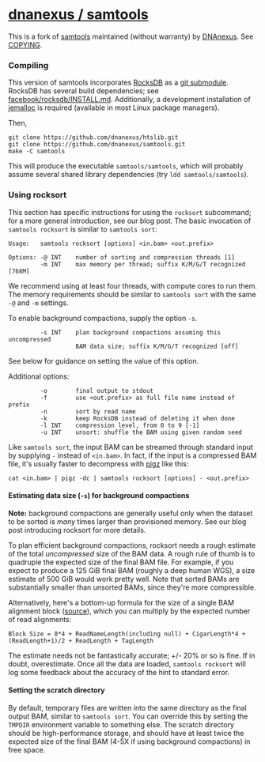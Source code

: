 [dnanexus / samtools](https://github.com/dnanexus/samtools)
===================

This is a fork of [samtools](http://samtools.sourceforge.net/) maintained (without warranty) by [DNAnexus](https://www.dnanexus.com/). See [COPYING](https://github.com/dnanexus/samtools/blob/dnanexus/COPYING).

### Compiling

This version of samtools incorporates [RocksDB](http://rocksdb.org/) as a [git submodule](http://git-scm.com/docs/git-submodule). RocksDB has several build dependencies; see [facebook/rocksdb/INSTALL.md](https://github.com/facebook/rocksdb/blob/master/INSTALL.md). Additionally, a development installation of [jemalloc](http://www.canonware.com/jemalloc/) is required (available in most Linux package managers).

Then,
```{bash}
git clone https://github.com/dnanexus/htslib.git
git clone https://github.com/dnanexus/samtools.git
make -C samtools
```

This will produce the executable `samtools/samtools`, which will probably assume several shared library dependencies (try `ldd samtools/samtools`).

### Using rocksort

This section has specific instructions for using the `rocksort` subcommand; for a more general introduction, see our blog post. The basic invocation of `samtools rocksort` is similar to `samtools sort`:

```
Usage:   samtools rocksort [options] <in.bam> <out.prefix>

Options: -@ INT    number of sorting and compression threads [1]
         -m INT    max memory per thread; suffix K/M/G/T recognized [768M]
```

We recommend using at least four threads, with compute cores to run them. The memory requirements should be similar to `samtools sort` with the same `-@` and `-m` settings. 

To enable background compactions, supply the option `-s`.

```
         -s INT    plan background compactions assuming this uncompressed
                   BAM data size; suffix K/M/G/T recognized [off]
```

See below for guidance on setting the value of this option.

Additional options:

```
         -o        final output to stdout
         -f        use <out.prefix> as full file name instead of prefix
         -n        sort by read name
         -k        keep RocksDB instead of deleting it when done
         -l INT    compression level, from 0 to 9 [-1]
         -u INT    unsort: shuffle the BAM using given random seed
```

Like `samtools sort`, the input BAM can be streamed through standard input by supplying `-` instead of `<in.bam>`. In fact, if the input is a compressed BAM file, it's usually faster to decompress with [pigz](http://zlib.net/pigz/) like this:

```
cat <in.bam> | pigz -dc | samtools rocksort [options] - <out.prefix>
```

#### Estimating data size (`-s`) for background compactions

**Note:** background compactions are generally useful only when the dataset to be sorted is *many* times larger than provisioned memory. See our blog post introducing rocksort for more details.

To plan efficient background compactions, rocksort needs a rough estimate of the total *uncompressed* size of the BAM data. A rough rule of thumb is to quadruple the expected size of the final BAM file. For example, if you expect to produce a 125 GiB final BAM (roughly a deep human WGS), a size estimate of 500 GiB would work pretty well. Note that sorted BAMs are substantially smaller than unsorted BAMs, since they're more compressible.

Alternatively, here's a bottom-up formula for the size of a single BAM alignment block ([source](http://genome.sph.umich.edu/wiki/SAM)), which you can multiply by the expected number of read alignments:

```
Block Size = 8*4 + ReadNameLength(including null) + CigarLength*4 + (ReadLength+1)/2 + ReadLength + TagLength
```

The estimate needs not be fantastically accurate; +/- 20% or so is fine. If in doubt, overestimate. Once all the data are loaded, `samtools rocksort` will log some feedback about the accuracy of the hint to standard error. 


#### Setting the scratch directory

By default, temporary files are written into the same directory as the final output BAM, similar to `samtools sort`. You can override this by setting the `TMPDIR` environment variable to something else. The scratch directory should be high-performance storage, and should have at least twice the expected size of the final BAM (4-5X if using background compactions) in free space.
